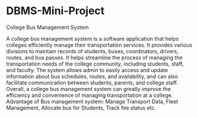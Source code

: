 # DBMS-Mini-Project 
College Bus Management System 

A college bus management system is a software application that helps colleges efficiently manage their transportation services. It provides various divisions to maintain records of students, buses, coordinators, drivers, routes, and bus passes. It helps streamline the process of managing the transportation needs of the college community, including students, staff, and faculty. The system allows admin to easily access and update information about bus schedules, routes, and availability, and can also facilitate communication between students, parents, and college staff. Overall, a college bus management system can greatly improve the efficiency and convenience of managing transportation at a college.
Advantage of Bus management system: Manage Transport Data, Fleet Management, Allocate bus for Students, Track fee status etc.
